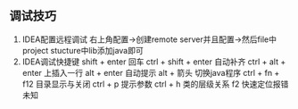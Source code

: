 ## 调试技巧
1. IDEA配置远程调试
   右上角配置->创建remote server并且配置->然后file中project stucture中lib添加java即可
2. IDEA调试快捷键
   shift + enter 回车
   ctrl + shift + enter 自动补齐
   ctrl + alt + enter 上插入一行
   alt + enter 自动提示
   alt + 箭头 切换java程序
   ctrl + fn + f12 目录显示与关闭
   ctrl + p 提示参数
   ctrl + h 类的层级关系
   f2 快速定位报错未知